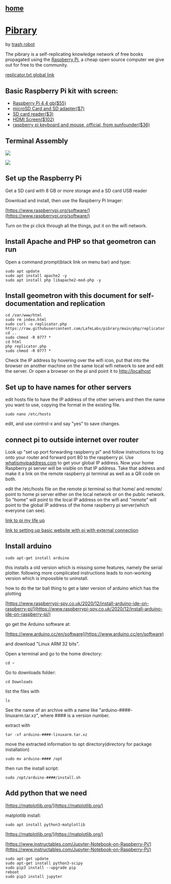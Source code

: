 ## [home](scrolls/home)

# [Pibrary](https://github.com/LafeLabs/pibrary)

by [trash robot](https://www.trashrobot.org)

The pibrary is a self-replicating knowledge network of free books propagated using the [Raspberry Pi](https://www.raspberrypi.org), a cheap open source computer we give out for free to the community.    

[replicator.txt global link](https://raw.githubusercontent.com/LafeLabs/pibrary/main/php/replicator.txt)

## Basic Raspberry Pi kit with screen:

 - [Raspberry Pi 4 4 gb($55)](https://www.pishop.us/product/raspberry-pi-4-model-b-4gb/)
 - [microSD Card and SD adapter($7)](https://www.pishop.us/product/microsd-card-32-gb-class-10-blank/)
 - [SD card reader($3)](https://www.pishop.us/product/high-speed-micro-sd-card-reader-maximum-128gb-black/)
  - [HDMI Screen($102)](https://www.sunfounder.com/collections/monitors/products/7-inch-hdmi-monitor)
 - [raspberry pi keyboard and mouse, official, from sunfounder($36)](https://www.sunfounder.com/collections/keyboard-gamepad/products/keyboard-mouse)


## Terminal Assembly

![](https://i.imgur.com/Y46szlG.jpg)

![](https://i.imgur.com/N4ItAdo.jpg) 


##  Set up the Raspberry Pi

Get a SD card with 8 GB or more storage and a SD card USB reader

Download and install, then use the Raspberry Pi Imager:

[https://www.raspberrypi.org/software/](https://www.raspberrypi.org/software/)

Turn on the pi click through all the things, put it on the wifi network.

## Install Apache and PHP so that geometron can run

Open a command prompt(black link on menu bar) and type:

```
sudo apt update
sudo apt install apache2 -y
sudo apt install php libapache2-mod-php -y
```

## Install geometron with this document for self-documentation and replication

```
cd /var/www/html
sudo rm index.html
sudo curl -o replicator.php https://raw.githubusercontent.com/LafeLabs/pibrary/main/php/replicator.txt
cd ..
sudo chmod -R 0777 *
cd html
php replicator.php
sudo chmod -R 0777 *
```

Check the IP address by hovering over the wifi icon, put that into the browser on another machine on the same local wifi network to see and edit the server.  Or open a browser on the pi and point it to [http://localhost](http://localhost)

## Set up to have names for other servers

edit hosts file to have the IP address of the other servers and then the name you want to use, copying the format in the existing file.

```
sudo nano /etc/hosts
```
edit, and use control-x and say "yes" to save changes.

## connect pi to outside internet over router

Look up "set up port forwarding raspberry pi" and follow instructions to log onto your router and forward port 80 to the raspberry pi.  Use [whatismyipaddress.com](https://whatismyipaddress.com/) to get your global IP address.  Now your home Raspberry pi server will be visible on that IP address.  Take that address and make it a link on the remote raspberry pi terminal as well as a QR code on both.   

edit the /etc/hosts file on the remote pi terminal so that home/ and remote/ point to home pi server either on the local network or on the public network.  So "home" will point to the local IP address on the wifi and "remote" will point to the global IP address of the home raspberry pi server(which everyone can see).  


[link to pi my life up](https://pimylifeup.com/raspberry-pi-port-forwarding/)

[link to setting up basic website with pi with external connection](http://unixetc.co.uk/2013/09/21/create-a-basic-website-on-a-raspberry-pi/)

## Install arduino

```
sudo apt-get install arduino
```

this installs a old version which is missing some features, namely the serial plotter.  following more complicated instructions leads to non-working version which is impossible to uninstall.


how to do the tar ball thing to get a later version of arduino which has the plotting

[https://www.raspberrypi-spy.co.uk/2020/12/install-arduino-ide-on-raspberry-pi/](https://www.raspberrypi-spy.co.uk/2020/12/install-arduino-ide-on-raspberry-pi/)

go get the Arduino software at:

[https://www.arduino.cc/en/software](https://www.arduino.cc/en/software)

and download "Linux ARM 32 bits".

Open a terminal and go to the home directory:

```
cd ~
```

Go to downloads folder:
```
cd Downloads
```
list the files with 
```
ls
```
See the name of an archive with a name like "arduino-####-linuxarm.tar.xz", where #### is a version number.

extract with 
```
tar -xf arduino-####-linuxarm.tar.xz
```

move the extracted information to opt directory(directory for package installation)

```
sudo mv arduino-#### /opt
```

then run the install script:
```
sudo /opt/arduino-####/install.sh
```


## Add python that we need

[https://matplotlib.org/](https://matplotlib.org/)

matplotlib install:

```
sudo apt install python3-matplotlib
```

[https://matplotlib.org/](https://matplotlib.org/)

[https://www.instructables.com/Jupyter-Notebook-on-Raspberry-Pi/](https://www.instructables.com/Jupyter-Notebook-on-Raspberry-Pi/)

```
sudo apt-get update
sudo apt-get install python3-scipy
sudo pip3 install --upgrade pip
reboot
sudo pip3 install jupyter
```

